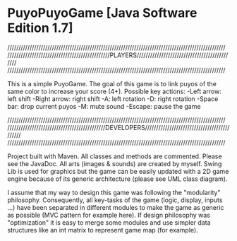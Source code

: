 PuyoPuyoGame [Java Software Edition 1.7]
========================================

//////////////////////////////////////////////////////////////////////////////////////////////////
//////////////////////////////////////////////PLAYERS/////////////////////////////////////////////
//////////////////////////////////////////////////////////////////////////////////////////////////

This is a simple PuyoGame.
The goal of this game is to link puyos of the same color to increase your score (4+).
Possible key actions:
	-Left arrow: left shift
	-Right arrow: right shift
	-A: left rotation
	-D: right rotation
	-Space bar: drop current puyos
	-M: mute sound
	-Escape: pause the game
	

//////////////////////////////////////////////////////////////////////////////////////////////////
////////////////////////////////////////////DEVELOPERS////////////////////////////////////////////
//////////////////////////////////////////////////////////////////////////////////////////////////

Project built with Maven.
All classes and methods are commented. Please see the JavaDoc.
All arts (images & sounds) are created by myself.
Swing Lib is used for graphics but the game can be easily updated with a 2D game engine because of
its generic architecture (please see UML class diagram). 

I assume that my way to design this game was following the "modularity" philosophy.
Consequently, all key-tasks of the game (logic, display, inputs ...) have been separated in different modules
to make the game as generic as possible (MVC pattern for example here).
If design philosophy was "optimization" it is easy to merge some modules and use
simpler data structures like an int matrix to represent game map (for example).

